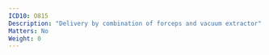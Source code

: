 ```yaml
---
ICD10: O815
Description: "Delivery by combination of forceps and vacuum extractor"
Matters: No
Weight: 0
---
```

